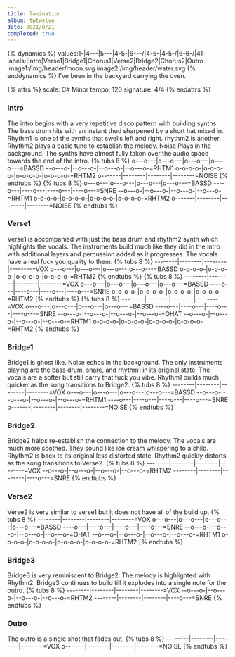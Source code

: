 ```yaml
---
title: lamination
album: twtwelve
date: 2021/8/21
completed: true
---
```


{% dynamics %}
values:1-|4---\|5---\|4-5-|6---/|4-5-\|4-5-/|6-6-/|41-
labels:|Intro|Verse1|Bridge1|Chorus1|Verse2|Bridge2|Chorus2|Outro
image1:/img/header/moon.svg
image2:/img/header/water.svg
{% enddynamics %}
I've been in the backyard carrying the oven.

<!-- more -->

{% attrs %}
scale: C# Minor
tempo: 120
signature: 4/4
{% endattrs %}

### Intro

The intro begins with a very repetitive disco pattern with building synths. The bass drum hits with an instant thud sharpened by a short hat mixed in. Rhythm1 is one of the synths that swells left and right. rhythm2 is another. Rhythm2 plays a basic tune to establish the melody. Noise Plays in the background. The synths have almost fully taken over the audio space towards the end of the intro.
{% tubs 8 %}
o---o---|o---o---|o---o---|o---o---=BASSD
--o---o-|--o---o-|--o---o-|--o---o-=RHTM1
o-o-o-o-|o-o-o-o-|o-o-o-o-|o-o-o-o-=RHTM2
o-------|--------|--------|--------=NOISE
{% endtubs %}
{% tubs 8 %}
o---o---|o---o---|o---o---|o---o---=BASSD
----o---|----o---|----o---|----o---=SNRE
--o---o-|--o---o-|--o---o-|--o---o-=RHTM1
o-o-o-o-|o-o-o-o-|o-o-o-o-|o-o-o-o-=RHTM2
o-------|--------|--------|--------=NOISE
{% endtubs %}

### Verse1

Verse1 is accompanied with just the bass drum and rhythm2 synth which highlights the vocals. The instruments build much like they did in the intro with additional layers and percussion added as it progresses. The vocals have a real fuck you quality to them.
{% tubs 8 %}
--------|--------|--------|--------=VOX
o---o---|o---o---|o---o---|o---o---=BASSD
o-o-o-o-|o-o-o-o-|o-o-o-o-|o-o-o-o-=RHTM2
{% endtubs %}
{% tubs 8 %}
--------|--------|--------|--------=VOX
o---o---|o---o---|o---o---|o---o---=BASSD
----o---|----o---|----o---|----o---=SNRE
o-o-o-o-|o-o-o-o-|o-o-o-o-|o-o-o-o-=RHTM2
{% endtubs %}
{% tubs 8 %}
--------|--------|--------|--------=VOX
o---o---|o---o---|o---o---|o---o---=BASSD
----o---|----o---|----o---|----o---=SNRE
--o---o-|--o---o-|--o---o-|--o---o-=OHAT
--o---o-|--o---o-|--o---o-|--o---o-=RHTM1
o-o-o-o-|o-o-o-o-|o-o-o-o-|o-o-o-o-=RHTM2
{% endtubs %}

### Bridge1

Bridge1 is ghost like. Noise echos in the background. The only instruments playing are the bass drum, snare, and rhythm1 in its original state. The vocals are a softer but still carry that fuck you vibe. Rhythm1 builds much quicker as the song transitions to Bridge2.
{% tubs 8 %}
--------|--------|--------|--------=VOX
o---o---|o---o---|o---o---|o---o---=BASSD
--o---o-|--o---o-|--o---o-|--o---o-=RHTM1
----o---|----o---|----o---|----o---=SNRE
o-------|--------|--------|--------=NOISE
{% endtubs %}

### Bridge2

Bridge2 helps re-establish the connection to the melody. The vocals are much more soothed. They sound like ice cream whispering to a child. Rhythm2 is back to its original less distorted state. Rhythm2 quickly distorts as the song transitions to Verse2.
{% tubs 8 %}
--------|--------|--------|--------=VOX
--o---o-|--o---o-|--o---o-|--o---o-=RHTM2
--------|--------|--------|----o---=SNRE
{% endtubs %}

### Verse2

Verse2 is very similar to verse1 but it does not have all of the build up.
{% tubs 8 %}
--------|--------|--------|--------=VOX
o---o---|o---o---|o---o---|o---o---=BASSD
----o---|----o---|----o---|----o---=SNRE
--o---o-|--o---o-|--o---o-|--o---o-=OHAT
--o---o-|--o---o-|--o---o-|--o---o-=RHTM1
o-o-o-o-|o-o-o-o-|o-o-o-o-|o-o-o-o-=RHTM2
{% endtubs %}

### Bridge3

Bridge3 is very reminiscent to Bridge2. The melody is highlighted with Rhythm2. Bridge3 continues to build till it explodes into a single note for the outro.
{% tubs 8 %}
--------|--------|--------|--------=VOX
--o---o-|--o---o-|--o---o-|--o---o-=RHTM2
--------|--------|--------|----o---=SNRE
{% endtubs %}

### Outro
The outro is a single shot that fades out.
{% tubs 8 %}
--------|--------|--------|--------=VOX
o-------|--------|--------|--------=NOISE
{% endtubs %}
